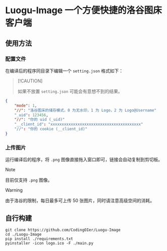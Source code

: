 # Luogu-Image 一个方便快捷的洛谷图床客户端

## 使用方法

### 配置文件

在编译后的程序同目录下编辑一个 `setting.json` 格式如下：

>  [!CAUTION]
>
> 如果不放置 `setting.json` 可能会有意想不到的结果。

```json
{
    "mode": 1,
    "//": "洛谷图床的储存模式，0 为无水印，1 为 Logo，2 为 Logo@Username"
    "_uid": 123456,
    "//": "你的 uid (_uid)"
    "__client_id": "xxxxxxxxxxxxxxxxxxxxxxxxxxxxxxxxxxxxxxxx"
    "//": "你的 cookie (__client_id)"
}
```

### 上传图片

运行编译后的程序，将 `.png` 图像直接拖入窗口即可，链接会自动复制到剪切板。

> [!NOTE]
>
> 目前仅支持 `.png` 图像。

> [!WARNING]
>
> 由于洛谷的限制，每日最多可上传 50 张图片，同时请注意高级空间的消耗。

## 自行构建

```shel
git clone https://github.com/CodingOIer/Luogu-Image
cd ./Luogu-Image
pip install ./requirements.txt
pyinstaller -icon logo.ico -F ./main.py
```